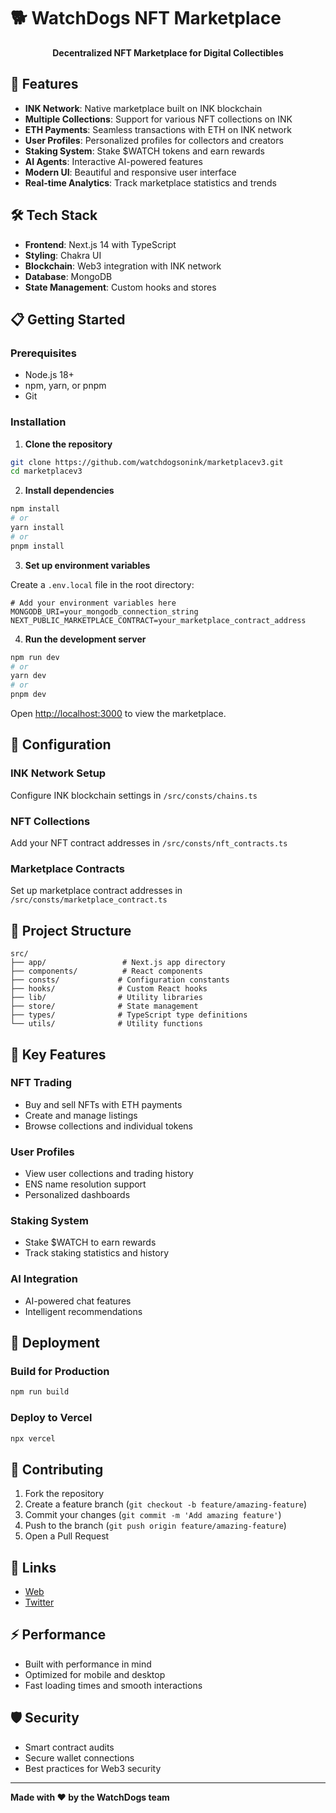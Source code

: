 # 🐕 WatchDogs NFT Marketplace

<p align="center">
    <strong>Decentralized NFT Marketplace for Digital Collectibles</strong>
</p>

## 🚀 Features

- **INK Network**: Native marketplace built on INK blockchain
- **Multiple Collections**: Support for various NFT collections on INK
- **ETH Payments**: Seamless transactions with ETH on INK network
- **User Profiles**: Personalized profiles for collectors and creators
- **Staking System**: Stake $WATCH tokens and earn rewards
- **AI Agents**: Interactive AI-powered features
- **Modern UI**: Beautiful and responsive user interface
- **Real-time Analytics**: Track marketplace statistics and trends

## 🛠️ Tech Stack

- **Frontend**: Next.js 14 with TypeScript
- **Styling**: Chakra UI
- **Blockchain**: Web3 integration with INK network
- **Database**: MongoDB
- **State Management**: Custom hooks and stores

## 📋 Getting Started

### Prerequisites

- Node.js 18+
- npm, yarn, or pnpm
- Git

### Installation

1. **Clone the repository**

```bash
git clone https://github.com/watchdogsonink/marketplacev3.git
cd marketplacev3
```

2. **Install dependencies**

```bash
npm install
# or
yarn install
# or
pnpm install
```

3. **Set up environment variables**

Create a `.env.local` file in the root directory:

```env
# Add your environment variables here
MONGODB_URI=your_mongodb_connection_string
NEXT_PUBLIC_MARKETPLACE_CONTRACT=your_marketplace_contract_address
```

4. **Run the development server**

```bash
npm run dev
# or
yarn dev
# or
pnpm dev
```

Open [http://localhost:3000](http://localhost:3000) to view the marketplace.

## 🔧 Configuration

### INK Network Setup

Configure INK blockchain settings in `/src/consts/chains.ts`

### NFT Collections

Add your NFT contract addresses in `/src/consts/nft_contracts.ts`

### Marketplace Contracts

Set up marketplace contract addresses in `/src/consts/marketplace_contract.ts`

## 📁 Project Structure

```
src/
├── app/                 # Next.js app directory
├── components/          # React components
├── consts/             # Configuration constants
├── hooks/              # Custom React hooks
├── lib/                # Utility libraries
├── store/              # State management
├── types/              # TypeScript type definitions
└── utils/              # Utility functions
```

## 🎨 Key Features

### NFT Trading

- Buy and sell NFTs with ETH payments
- Create and manage listings
- Browse collections and individual tokens

### User Profiles

- View user collections and trading history
- ENS name resolution support
- Personalized dashboards

### Staking System

- Stake $WATCH to earn rewards
- Track staking statistics and history

### AI Integration

- AI-powered chat features
- Intelligent recommendations

## 🚀 Deployment

### Build for Production

```bash
npm run build
```

### Deploy to Vercel

```bash
npx vercel
```

## 🤝 Contributing

1. Fork the repository
2. Create a feature branch (`git checkout -b feature/amazing-feature`)
3. Commit your changes (`git commit -m 'Add amazing feature'`)
4. Push to the branch (`git push origin feature/amazing-feature`)
5. Open a Pull Request

## 🔗 Links

- [Web](https://watchdogs.ink)
- [Twitter](https://twitter.com/watchdogsonink)

## ⚡ Performance

- Built with performance in mind
- Optimized for mobile and desktop
- Fast loading times and smooth interactions

## 🛡️ Security

- Smart contract audits
- Secure wallet connections
- Best practices for Web3 security

---

**Made with ❤️ by the WatchDogs team**
